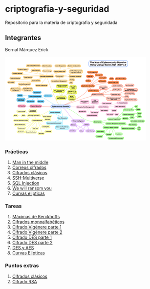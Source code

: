 # criptografia-y-seguridad
Repositorio para la materia de criptografia y seguridada


## Integrantes
Bernal Márquez Erick


![alt text](dominios-ciberseguridad.png "Logo Title Text 1")

### Prácticas 

1. [Man in the middle](practicas/practica-1/practica1.pdf)
2. [Correos cifrados](practicas/practica-2/practica2.pdf)
3. [Cifrados clásicos](practicas/practica-3/practica3.pdf)
4. [SSH-Multiverse](practicas/practica-4/practica4.pdf)
5. [SQL Injection](practicas/practica-5/practica5.pdf)
6. [We will ransom you](practicas/practica-6/practica6.pdf)
7. [Curvas elipticas](practicas/practica-7/practica7.pdf)	

### Tareas

1. [Máximas de Kerckhoffs](tareas/tarea-1/tarea1.pdf)
2. [Cifrados monoalfabéticos](tareas/tarea-2/tarea2.pdf)
3. [Cifrado Vigènere parte 1](tareas/tarea-3/vigenere_parte1.ipynb)
4. [Cifrado Vigènere parte 2](tareas/tarea-4/vigenere_parte2.ipynb)
5. [Cifrado DES parte 1](tareas/tarea-5/DES.ipynb)
6. [Cifrado DES parte 2](tareas/tarea-6/tarea6.pdf)  
7. [DES y AES](tareas/tarea-7/tarea7.pdf)	
8. [Curvas Elipticas](tareas/tarea-8/tarea8.pdf)

### Puntos extras

1. [Cifrados clásicos](extras/cifrados-clasicos.pdf)
2. [Cifrado RSA](extras/RSA.pdf)